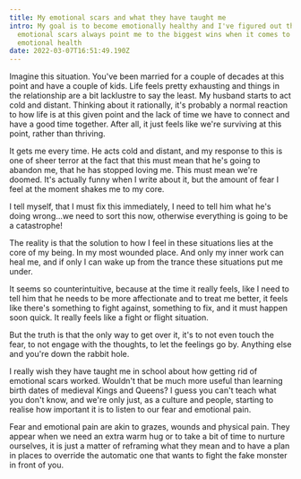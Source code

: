 ```yaml
---
title: My emotional scars and what they have taught me
intro: My goal is to become emotionally healthy and I've figured out that my
  emotional scars always point me to the biggest wins when it comes to my
  emotional health
date: 2022-03-07T16:51:49.190Z
---
```

Imagine this situation. You've been married for a couple of decades at this point and have a couple of kids. Life feels pretty exhausting and things in the relationship are a bit lacklustre to say the least. My husband starts to act cold and distant. Thinking about it rationally, it's probably a normal reaction to how life is at this given point and the lack of time we have to connect and have a good time together. After all, it just feels like we're surviving at this point, rather than thriving.

It gets me every time. He acts cold and distant, and my response to this is one of sheer terror at the fact that this must mean that he's going to abandon me, that he has stopped loving me. This must mean we're doomed. It's actually funny when I write about it, but the amount of fear I feel at the moment shakes me to my core.

I tell myself, that I must fix this immediately, I need to tell him what he's doing wrong...we need to sort this now, otherwise everything is going to be a catastrophe!

The reality is that the solution to how I feel in these situations lies at the core of my being. In my most wounded place. And only my inner work can heal me, and if only I can wake up from the trance these situations put me under.

It seems so counterintuitive, because at the time it really feels, like I need to tell him that he needs to be more affectionate and to treat me better, it feels like there's something to fight against, something to fix, and it must happen soon quick. It really feels like a fight or flight situation.

But the truth is that the only way to get over it, it's to not even touch the fear, to not engage with the thoughts, to let the feelings go by. Anything else and you're down the rabbit hole. 

I really wish they have taught me in school about how getting rid of emotional scars worked. Wouldn't that be much more useful than learning birth dates of medieval Kings and Queens?
I guess you can't teach what you don't know, and we're only just, as a culture and people, starting to realise how important it is to listen to our fear and emotional pain.

Fear and emotional pain are akin to grazes, wounds and physical pain. They appear when we need an extra warm hug or to take a bit of time to nurture ourselves, it is just a matter of reframing what they mean and to have a plan in places to override the automatic one that wants to fight the fake monster in front of you.